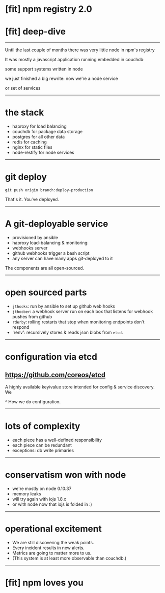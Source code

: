 # [fit] npm registry 2.0
# [fit] deep-dive

---

Until the last couple of months there
was very little node in npm's registry

It was mostly a javascript application running
embedded in couchdb

some support systems written in node

we just finished a big rewrite: now we're a node service

or set of services



---

# the stack

* haproxy for load balancing
* couchdb for package data storage
* postgres for all other data
* redis for caching
* nginx for static files
* node-restify for node services


---

# git deploy

`git push origin branch:deploy-production`

That's it. You've deployed.

---

# A git-deployable service

- provisioned by ansible
- haproxy load-balancing & monitoring
- webhooks server
- github webhooks trigger a bash script
- any server can have many apps git-deployed to it

The components are all open-sourced.

---

# open sourced parts

* `jthooks`: run by ansible to set up github web hooks
* `jthoober`: a webhook server run on each box that listens for webhook pushes from github
* `rderby`: rolling restarts that stop when monitoring endpoints don't respond
* 'renv': recursively stores & reads json blobs from `etcd`.

---

# configuration via etcd

## https://github.com/coreos/etcd

A highly available key/value store intended for config & service discovery. We

^ How we do configuration.

---

# lots of complexity

* each piece has a well-defined responsibility
* each piece can be redundant
* exceptions: db write primaries

---

# conservatism won with node

* we're mostly on node 0.10.37
* memory leaks
* will try again with iojs 1.8.x
* or with node now that iojs is folded in :)

---

# operational excitement

* We are still discovering the weak points.
* Every incident results in new alerts.
* Metrics are going to matter more to us.
* (This system is at least more observable than couchdb.)

---

# [fit] npm loves you
